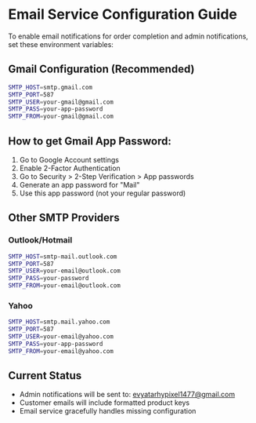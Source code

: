 # Email Service Configuration Guide

To enable email notifications for order completion and admin notifications, set these environment variables:

## Gmail Configuration (Recommended)
```bash
SMTP_HOST=smtp.gmail.com
SMTP_PORT=587
SMTP_USER=your-gmail@gmail.com
SMTP_PASS=your-app-password
SMTP_FROM=your-gmail@gmail.com
```

## How to get Gmail App Password:
1. Go to Google Account settings
2. Enable 2-Factor Authentication
3. Go to Security > 2-Step Verification > App passwords
4. Generate an app password for "Mail"
5. Use this app password (not your regular password)

## Other SMTP Providers
### Outlook/Hotmail
```bash
SMTP_HOST=smtp-mail.outlook.com
SMTP_PORT=587
SMTP_USER=your-email@outlook.com
SMTP_PASS=your-password
SMTP_FROM=your-email@outlook.com
```

### Yahoo
```bash
SMTP_HOST=smtp.mail.yahoo.com
SMTP_PORT=587
SMTP_USER=your-email@yahoo.com
SMTP_PASS=your-app-password
SMTP_FROM=your-email@yahoo.com
```

## Current Status
- Admin notifications will be sent to: evyatarhypixel1477@gmail.com
- Customer emails will include formatted product keys
- Email service gracefully handles missing configuration
